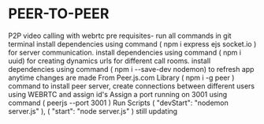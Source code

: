# PEER-TO-PEER
P2P video calling with webrtc 
pre requisites- run all commands in git terminal
install dependencies using command ( npm i express ejs socket.io ) for server communication.
 install dependencies using command ( npm i uuid) for creating dynamics urls for different call rooms.
 install dependencies using command ( npm i --save-dev nodemon) to refresh app anytime changes are made
 From Peer.js.com Library ( npm i -g peer ) command to install peer server, create connections between different users using WEBRTC and assign id's 
 Assign a port running on 3001 using command ( peerjs --port 3001 ) 
 Run Scripts ( "devStart": "nodemon server.js" ),  ( "start": "node server.js" )
 still updating
   
